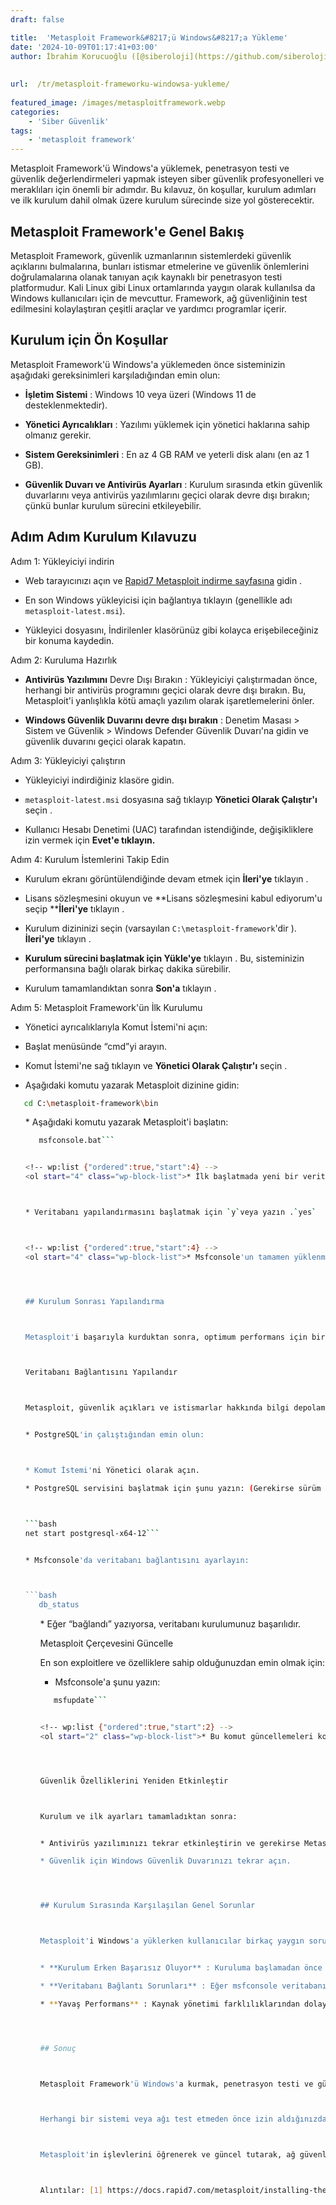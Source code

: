 ```yaml
---
draft: false

title:  'Metasploit Framework&#8217;ü Windows&#8217;a Yükleme'
date: '2024-10-09T01:17:41+03:00'
author: İbrahim Korucuoğlu ([@siberoloji](https://github.com/siberoloji))
 
 
url:  /tr/metasploit-frameworku-windowsa-yukleme/
 
featured_image: /images/metasploitframework.webp
categories:
    - 'Siber Güvenlik'
tags:
    - 'metasploit framework'
---
```



Metasploit Framework'ü Windows'a yüklemek, penetrasyon testi ve güvenlik değerlendirmeleri yapmak isteyen  siber güvenlik profesyonelleri ve meraklıları için önemli bir adımdır. Bu kılavuz, ön koşullar, kurulum adımları ve ilk kurulum dahil olmak üzere kurulum sürecinde size yol gösterecektir.



## Metasploit Framework'e Genel Bakış



Metasploit Framework, güvenlik uzmanlarının sistemlerdeki güvenlik açıklarını bulmalarına, bunları istismar etmelerine ve güvenlik önlemlerini doğrulamalarına olanak tanıyan açık kaynaklı bir penetrasyon testi platformudur. Kali Linux gibi Linux ortamlarında yaygın olarak kullanılsa da Windows kullanıcıları için de mevcuttur. Framework, ağ güvenliğinin test edilmesini kolaylaştıran çeşitli araçlar ve yardımcı programlar içerir.



## Kurulum için Ön Koşullar



Metasploit Framework'ü Windows'a yüklemeden önce sisteminizin aşağıdaki gereksinimleri karşıladığından emin olun:


* **İşletim Sistemi** : Windows 10 veya üzeri (Windows 11 de desteklenmektedir).

* **Yönetici Ayrıcalıkları** : Yazılımı yüklemek için yönetici haklarına sahip olmanız gerekir.

* **Sistem Gereksinimleri** : En az 4 GB RAM ve yeterli disk alanı (en az 1 GB).

* **Güvenlik Duvarı ve Antivirüs Ayarları** : Kurulum sırasında etkin güvenlik duvarlarını veya antivirüs yazılımlarını geçici olarak devre dışı bırakın; çünkü bunlar kurulum sürecini etkileyebilir.




## Adım Adım Kurulum Kılavuzu



Adım 1: Yükleyiciyi indirin


* Web tarayıcınızı açın ve <a href="https://www.rapid7.com/products/metasploit/download.jsp">Rapid7 Metasploit indirme sayfasına</a> gidin .

* En son Windows yükleyicisi için bağlantıya tıklayın (genellikle adı `metasploit-latest.msi`).

* Yükleyici dosyasını, İndirilenler klasörünüz gibi kolayca erişebileceğiniz bir konuma kaydedin.




Adım 2: Kuruluma Hazırlık


* **Antivirüs  Yazılımını** Devre Dışı Bırakın : Yükleyiciyi çalıştırmadan önce, herhangi bir antivirüs programını geçici olarak devre dışı bırakın. Bu, Metasploit'i yanlışlıkla kötü amaçlı yazılım olarak işaretlemelerini önler.

* **Windows Güvenlik Duvarını devre dışı bırakın** : Denetim Masası &gt; Sistem ve Güvenlik &gt; Windows Defender Güvenlik Duvarı'na gidin ve güvenlik duvarını geçici olarak kapatın.




Adım 3: Yükleyiciyi çalıştırın


* Yükleyiciyi indirdiğiniz klasöre gidin.

* `metasploit-latest.msi` dosyasına sağ tıklayıp **Yönetici Olarak Çalıştır'ı** seçin .

* Kullanıcı Hesabı Denetimi (UAC) tarafından istendiğinde, değişikliklere izin vermek için **Evet'e tıklayın.**




Adım 4: Kurulum İstemlerini Takip Edin


* Kurulum ekranı görüntülendiğinde devam etmek için **İleri'ye** tıklayın .

* Lisans sözleşmesini okuyun ve **Lisans sözleşmesini kabul ediyorum'u seçip ****İleri'ye** tıklayın .

* Kurulum dizininizi seçin (varsayılan `C:\metasploit-framework`'dir ). **İleri'ye** tıklayın .

* **Kurulum sürecini başlatmak için Yükle'ye** tıklayın . Bu, sisteminizin performansına bağlı olarak birkaç dakika sürebilir.

* Kurulum tamamlandıktan sonra **Son'a** tıklayın .




Adım 5: Metasploit Framework'ün İlk Kurulumu


* Yönetici ayrıcalıklarıyla Komut İstemi'ni açın:



* Başlat menüsünde “cmd”yi arayın.

* Komut İstemi'ne sağ tıklayın ve **Yönetici Olarak Çalıştır'ı** seçin .



* Aşağıdaki komutu yazarak Metasploit dizinine gidin:



```bash
   cd C:\metasploit-framework\bin
```


<!-- wp:list {"ordered":true,"start":3} -->
<ol start="3" class="wp-block-list">* Aşağıdaki komutu yazarak Metasploit'i başlatın:



```bash
   msfconsole.bat```


<!-- wp:list {"ordered":true,"start":4} -->
<ol start="4" class="wp-block-list">* İlk başlatmada yeni bir veritabanı kurmanız istenecektir:



* Veritabanı yapılandırmasını başlatmak için `y`veya yazın .`yes`



<!-- wp:list {"ordered":true,"start":4} -->
<ol start="4" class="wp-block-list">* Msfconsole'un tamamen yüklenmesini bekleyin; bu birkaç dakika sürebilir.




## Kurulum Sonrası Yapılandırma



Metasploit'i başarıyla kurduktan sonra, optimum performans için birkaç ayarı yapılandırmak önemlidir:



Veritabanı Bağlantısını Yapılandır



Metasploit, güvenlik açıkları ve istismarlar hakkında bilgi depolamak için bir veritabanı kullanır:


* PostgreSQL'in çalıştığından emin olun:



* Komut İstemi'ni Yönetici olarak açın.

* PostgreSQL servisini başlatmak için şunu yazın: (Gerekirse sürüm numarasını ayarlayın.)



```bash
net start postgresql-x64-12```


* Msfconsole'da veritabanı bağlantısını ayarlayın:



```bash
   db_status
```


<!-- wp:list {"ordered":true,"start":3} -->
<ol start="3" class="wp-block-list">* Eğer “bağlandı” yazıyorsa, veritabanı kurulumunuz başarılıdır.




Metasploit Çerçevesini Güncelle



En son exploitlere ve özelliklere sahip olduğunuzdan emin olmak için:


* Msfconsole'a şunu yazın:



```bash
   msfupdate```


<!-- wp:list {"ordered":true,"start":2} -->
<ol start="2" class="wp-block-list">* Bu komut güncellemeleri kontrol edecek ve varsa yükleyecektir.




Güvenlik Özelliklerini Yeniden Etkinleştir



Kurulum ve ilk ayarları tamamladıktan sonra:


* Antivirüs yazılımınızı tekrar etkinleştirin ve gerekirse Metasploit'e izin verecek şekilde yapılandırın.

* Güvenlik için Windows Güvenlik Duvarınızı tekrar açın.




## Kurulum Sırasında Karşılaşılan Genel Sorunlar



Metasploit'i Windows'a yüklerken kullanıcılar birkaç yaygın sorunla karşılaşabilir:


* **Kurulum Erken Başarısız Oluyor** : Kuruluma başlamadan önce tüm antivirüs yazılımlarını ve güvenlik duvarlarını devre dışı bıraktığınızdan emin olun.

* **Veritabanı Bağlantı Sorunları** : Eğer msfconsole veritabanına bağlanamadığını bildiriyorsa, PostgreSQL'in düzgün çalıştığını doğrulayın.

* **Yavaş Performans** : Kaynak yönetimi farklılıklarından dolayı Metasploit'i Windows'ta çalıştırmak Linux sistemlerine göre daha yavaş olabilir; sisteminizin minimum gereksinimleri karşıladığından emin olun.




## Sonuç



Metasploit Framework'ü Windows'a kurmak, penetrasyon testi ve güvenlik değerlendirmeleri için geniş bir olasılık yelpazesi sunar. Bu ayrıntılı kılavuzu izleyerek, Metasploit Framework'ü Windows makinenize başarıyla kurabilir ve ayarlayabilir ve  siber güvenlik uygulamalarındaki güçlü yeteneklerini keşfedebilirsiniz.



Herhangi bir sistemi veya ağı test etmeden önce izin aldığınızdan emin olarak, bu araçları her zaman yasal sınırlar içerisinde sorumlu ve etik bir şekilde kullanmayı unutmayın.



Metasploit'in işlevlerini öğrenerek ve güncel tutarak, ağ güvenliğindeki becerilerinizi önemli ölçüde artıracak ve aynı zamanda kuruluşunuzdaki veya kişisel projelerinizdeki siber güvenlik çalışmalarına olumlu katkıda bulunacaksınız.



Alıntılar: [1] https://docs.rapid7.com/metasploit/installing-the-metasploit-framework/ [2] https://www.youtube.com/watch?v=y4-oIl6bkbE [3] https://blog.didierstevens.com/2017/08/14/using-metasploit-on-windows/ [4] https://www.youtube.com/watch?v=fhR9jkgPiKg [5] https://www.youtube.com/watch?v=IuXmboYm3Gk [6 ] https://help.rapid7.com/metasploit/Content/getting-started/gsg-pro.html [7] https://docs.metasploit.com/docs/using-metasploit/getting-started/nightly-installers.html [8] https://www.metasploit.com/get-started
